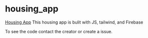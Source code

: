 # housing_app
[Housing App](https://house-marketplace-app-eltragon.vercel.app/)
This housing app is bulit with JS, tailwind, and Firebase

To see the code contact the creator or create a issue.
